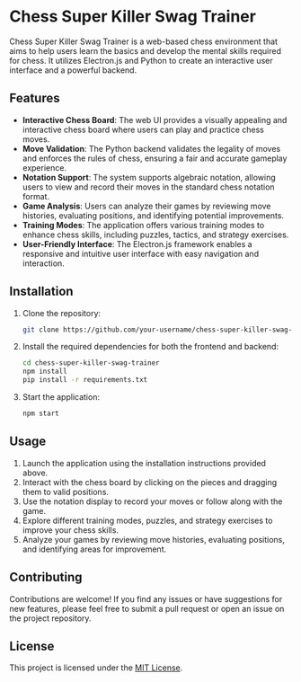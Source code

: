 # Chess Super Killer Swag Trainer

Chess Super Killer Swag Trainer is a web-based chess environment that aims to help users learn the basics and develop the mental skills required for chess. It utilizes Electron.js and Python to create an interactive user interface and a powerful backend.

## Features

- **Interactive Chess Board**: The web UI provides a visually appealing and interactive chess board where users can play and practice chess moves.
- **Move Validation**: The Python backend validates the legality of moves and enforces the rules of chess, ensuring a fair and accurate gameplay experience.
- **Notation Support**: The system supports algebraic notation, allowing users to view and record their moves in the standard chess notation format.
- **Game Analysis**: Users can analyze their games by reviewing move histories, evaluating positions, and identifying potential improvements.
- **Training Modes**: The application offers various training modes to enhance chess skills, including puzzles, tactics, and strategy exercises.
- **User-Friendly Interface**: The Electron.js framework enables a responsive and intuitive user interface with easy navigation and interaction.

## Installation

1. Clone the repository:

   ```bash
   git clone https://github.com/your-username/chess-super-killer-swag-trainer.git
   ```

2. Install the required dependencies for both the frontend and backend:

   ```bash
   cd chess-super-killer-swag-trainer
   npm install
   pip install -r requirements.txt
   ```

3. Start the application:

   ```bash
   npm start
   ```

## Usage

1. Launch the application using the installation instructions provided above.
2. Interact with the chess board by clicking on the pieces and dragging them to valid positions.
3. Use the notation display to record your moves or follow along with the game.
4. Explore different training modes, puzzles, and strategy exercises to improve your chess skills.
5. Analyze your games by reviewing move histories, evaluating positions, and identifying areas for improvement.

## Contributing

Contributions are welcome! If you find any issues or have suggestions for new features, please feel free to submit a pull request or open an issue on the project repository.

## License

This project is licensed under the [MIT License](https://opensource.org/licenses/MIT).
